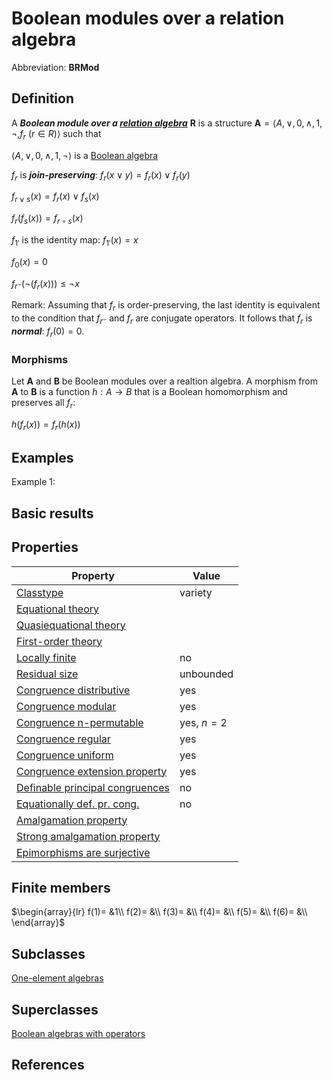# Boolean modules over a relation algebra

Abbreviation: **BRMod**
## Definition
A ***Boolean module over a [relation algebra](relation_algebras.md)*** $\mathbf{R}$ is a structure $\mathbf{A}=\langle A,\vee,0,
\wedge,1,\neg,f_r\ (r\in R)\rangle$ such that

$\langle A,\vee,0,\wedge,1,\neg\rangle$ is a [Boolean algebra](boolean_algebras.md)

$f_r$ is ***join-preserving***: $f_r(x\vee y)=f_r(x)\vee f_r(y)$

$f_{r\vee s}(x)=f_r(x)\vee f_s(x)$

$f_r(f_s(x))=f_{r\circ s}(x)$

$f_{1'}$ is the identity map:  $f_{1'}(x)=x$

$f_0(x)=0$

$f_{r^\smile}(\neg (f_r(x)))\le \neg x$

Remark: Assuming that $f_r$ is order-preserving, the last identity is equivalent to the condition that $f_{r^\smile}$ and $f_r$ are conjugate operators. 
It follows that $f_r$ is ***normal***: $f_r(0)=0$.

### Morphisms
Let $\mathbf{A}$ and $\mathbf{B}$ be Boolean modules over a realtion algebra. 
A morphism from $\mathbf{A}$ to $\mathbf{B}$ is a function $h:A\rightarrow B$ that is a Boolean homomorphism and preserves all $f_r$:

$h(f_r(x))=f_r(h(x))$

## Examples
Example 1: 

## Basic results


## Properties


|Property|Value|
|---|---|
|[Classtype](classtype.md)  |variety |
|[Equational theory](equational_theory.md)  | |
|[Quasiequational theory](quasiequational_theory.md)  | |
|[First-order theory](first-order_theory.md)  | |
|[Locally finite](locally_finite.md)  |no |
|[Residual size](residual_size.md)  |unbounded |
|[Congruence distributive](congruence_distributive.md)  |yes |
|[Congruence modular](congruence_modular.md)  |yes |
|[Congruence n-permutable](congruence_n-permutable.md)  |yes, $n=2$ |
|[Congruence regular](congruence_regular.md)  |yes |
|[Congruence uniform](congruence_uniform.md)  |yes |
|[Congruence extension property](congruence_extension_property.md)  |yes |
|[Definable principal congruences](definable_principal_congruences.md)  |no |
|[Equationally def. pr. cong.](equationally_def._pr._cong..md)  |no |
|[Amalgamation property](amalgamation_property.md)  | |
|[Strong amalgamation property](strong_amalgamation_property.md)  | |
|[Epimorphisms are surjective](epimorphisms_are_surjective.md)  | |
## Finite members

$\begin{array}{lr}
f(1)= &1\\
f(2)= &\\
f(3)= &\\
f(4)= &\\
f(5)= &\\
f(6)= &\\
\end{array}$

## Subclasses
[One-element algebras](one-element_algebras.md) 

## Superclasses
[Boolean algebras with operators](boolean_algebras_with_operators.md) 


## References









